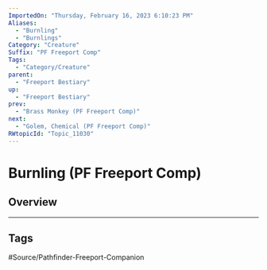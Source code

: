```yaml
---
ImportedOn: "Thursday, February 16, 2023 6:10:23 PM"
Aliases:
  - "Burnling"
  - "Burnlings"
Category: "Creature"
Suffix: "PF Freeport Comp"
Tags:
  - "Category/Creature"
parent:
  - "Freeport Bestiary"
up:
  - "Freeport Bestiary"
prev:
  - "Brass Monkey (PF Freeport Comp)"
next:
  - "Golem, Chemical (PF Freeport Comp)"
RWtopicId: "Topic_11030"
---
```

# Burnling (PF Freeport Comp)
## Overview

---
## Tags
#Source/Pathfinder-Freeport-Companion

